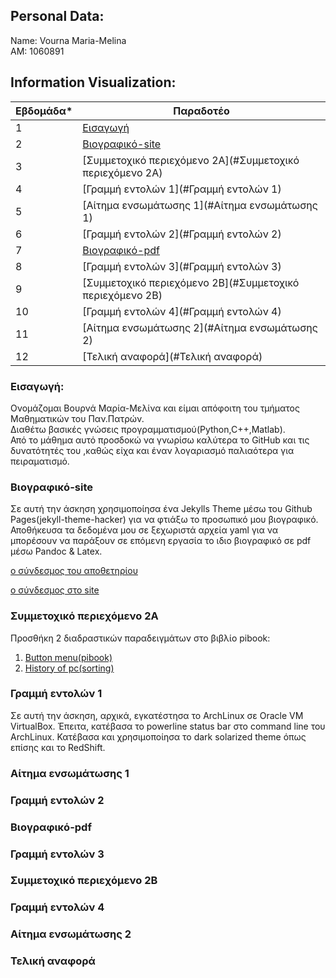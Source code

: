 ## Personal Data:
Name: Vourna Maria-Melina <br /> 
ΑΜ: 1060891 

## Information Visualization:
| Εβδομάδα* | Παραδοτέο |
| --- | --- |
| 1 | [Εισαγωγή](#Εισαγωγή) |
| 2 | [Βιογραφικό-site](#Βιογραφικό-site) |
| 3 | [Συμμετοχικό περιεχόμενο 2A](#Συμμετοχικό περιεχόμενο 2A) |
| 4 | [Γραμμή εντολών 1](#Γραμμή εντολών 1)
| 5 | [Αίτημα ενσωμάτωσης 1](#Αίτημα ενσωμάτωσης 1) |
| 6 | [Γραμμή εντολών 2](#Γραμμή εντολών 2) |
| 7 | [Βιογραφικό-pdf](#Βιογραφικό-pdf) |
| 8 | [Γραμμή εντολών 3](#Γραμμή εντολών 3) |
| 9 | [Συμμετοχικό περιεχόμενο 2B](#Συμμετοχικό περιεχόμενο 2B) |
| 10 | [Γραμμή εντολών 4](#Γραμμή εντολών 4)|
| 11 | [Αίτημα ενσωμάτωσης 2](#Αίτημα ενσωμάτωσης 2) |
| 12 | [Τελική αναφορά](#Τελική αναφορά) |

### Εισαγωγή:
Ονομάζομαι Βουρνά Μαρία-Μελίνα και είμαι απόφοιτη του τμήματος Μαθηματικών του Παν.Πατρών. <br/>
Διαθέτω βασικές γνώσεις προγραμματισμού(Python,C++,Matlab). <br/>
Από το μάθημα  αυτό προσδοκώ να γνωρίσω καλύτερα το GitHub και τις δυνατότητές του ,καθώς είχα και έναν λογαριασμό παλιαότερα για πειραματισμό.

### Βιογραφικό-site
Σε αυτή την άσκηση χρησιμοποίησα ένα Jekylls Theme μέσω του Github Pages(jekyll-theme-hacker) για να φτιάξω το προσωπικό μου βιογραφικό. Αποθήκευσα τα δεδομένα μου σε ξεχωριστά αρχεία yaml για να μπορέσουν να παράξουν σε επόμενη εργασία το ιδιο βιογραφικό σε pdf μέσω Pandoc & Latex. 

[ο σύνδεσμος του αποθετηρίου](https://github.com/vournam/my_cv) 

[ο σύνδεσμος στο site](https://vournam.github.io/my_cv/) 

### Συμμετοχικό περιεχόμενο 2A
Προσθήκη 2 διαδραστικών παραδειγμάτων στο βιβλίο pibook:
  1. [Button menu(pibook)](https://pibooksite1.netlify.app/remix/button-menu(pibook)/)
  2. [History of pc(sorting)](https://pibooksite1.netlify.app/remix/pc-history-sorting/)

### Γραμμή εντολών 1
Σε αυτή την άσκηση, αρχικά, εγκατέστησα το ArchLinux σε Oracle VM VirtualBox. Έπειτα, κατέβασα το powerline status bar στο command line του ArchLinux. Κατέβασα και χρησιμοποίησα το dark solarized theme όπως επίσης και το RedShift.

### Αίτημα ενσωμάτωσης 1

### Γραμμή εντολών 2

### Βιογραφικό-pdf

### Γραμμή εντολών 3

### Συμμετοχικό περιεχόμενο 2B

### Γραμμή εντολών 4

### Αίτημα ενσωμάτωσης 2

### Τελική αναφορά
